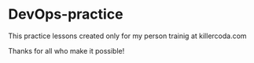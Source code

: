 # DevOps-practice

This practice lessons created only for my person trainig at killercoda.com

Thanks for all who make it possible!
